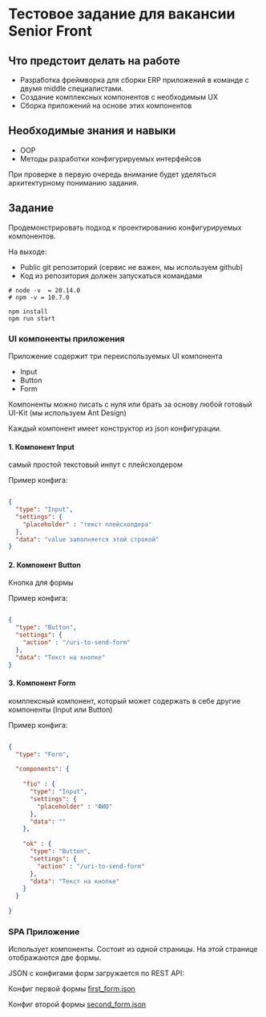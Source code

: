# Тестовое задание для вакансии Senior Front

##  Что предстоит делать на работе

- Разработка фреймворка для сборки ERP приложений в команде с двумя middle специалистами.
- Создание комплексных компонентов с необходимым UX
- Сборка приложений на основе этих компонентов

## Необходимые знания и навыки

- OOP
- Методы разработки конфигурируемых интерфейсов

При проверке в первую очередь внимание будет уделяться архитектурному пониманию задания.

## Задание

Продемонстрировать подход к проектированию конфигурируемых компонентов.

На выходе: 
- Public git репозиторий (сервис не важен, мы используем github)
- Код из репозитория должен запускаться командами

```shell
# node -v  = 20.14.0
# npm -v = 10.7.0

npm install
npm run start
```


### UI компоненты приложения

Приложение содержит три переиспользуемых UI компонента
- Input
- Button
- Form 

Компоненты можно писать с нуля или брать за основу любой готовый UI-Kit (мы используем Ant Design)

Каждый компонент имеет конструктор из json конфигурации.


#### 1. Компонент Input

самый простой текстовый инпут с плейсхолдером

Пример конфига:
```json

{
  "type": "Input",
  "settings": {
    "placeholder" : "текст плейсхолдера"
  },
  "data": "value заполняется этой строкой"
}
```

#### 2. Компонент Button

Кнопка для формы

Пример конфига:
```json

{
  "type": "Button",
  "settings": {
    "action" : "/uri-to-send-form"
  },
  "data": "Текст на кнопке"
}
```

#### 3. Компонент Form

комплексный компонент, который может содержать в себе другие компоненты (Input или Button)


Пример конфига:
```json 

{
  "type": "Form",
  
  "components": {
  
    "fio" : {
      "type": "Input",
      "settings": {
        "placeholder" : "ФИО"
      },
      "data": ""
    },
    
    "ok" : {
      "type": "Button",
      "settings": {
        "action" : "/uri-to-send-form"
      },
      "data": "Текст на кнопке"
    }
  }
  
}

```


### SPA Приложение

Использует компоненты. Состоит из одной страницы. 
На этой странице отображаются две формы.

JSON с конфигами форм загружается по REST API:

Конфиг первой формы
[first_form.json](API%2Ffirst_form.json)

Конфиг второй формы
[second_form.json](API%2Fsecond_form.json) 